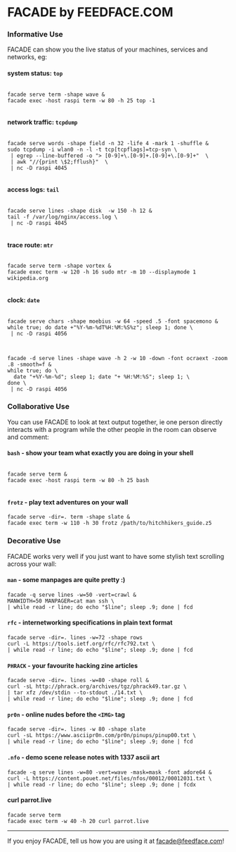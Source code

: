 # FACADE by FEEDFACE.COM
    

### Informative Use

FACADE can show you the live status of your machines, services and networks, eg:


#### system status: `top`
```

facade serve term -shape wave &
facade exec -host raspi term -w 80 -h 25 top -1


```


#### network traffic: `tcpdump`
```

facade serve words -shape field -n 32 -life 4 -mark 1 -shuffle &
sudo tcpdump -i wlan0 -n -l -t tcp[tcpflags]=tcp-syn \
 | egrep --line-buffered -o "> [0-9]+\.[0-9]+.[0-9]+\.[0-9]+"  \
 | awk "//{print \$2;fflush}"  \
 | nc -D raspi 4045                                  


```


#### access logs: `tail`
```

facade serve lines -shape disk  -w 150 -h 12 &
tail -f /var/log/nginx/access.log \
 | nc -D raspi 4045


```

#### trace route: `mtr`
```

facade serve term -shape vortex &
facade exec term -w 120 -h 16 sudo mtr -m 10 --displaymode 1 wikipedia.org


```


#### clock: `date`
```

facade serve chars -shape moebius -w 64 -speed .5 -font spacemono &
while true; do date +"%Y-%m-%dT%H:%M:%S%z"; sleep 1; done \
 | nc -D raspi 4056


```

```

facade -d serve lines -shape wave -h 2 -w 10 -down -font ocraext -zoom .8 -smooth=f &
while true; do \
  date "+%Y-%m-%d"; sleep 1; date "+ %H:%M:%S"; sleep 1; \
done \
 | nc -D raspi 4056

```


	


### Collaborative Use

You can use FACADE to look at text output together, ie one person directly interacts with a program while the other people in the room can observe and comment:


#### `bash` - show your team what exactly you are doing in your shell

```

facade serve term &
facade exec -host raspi term -w 80 -h 25 bash


```


#### `frotz` - play text adventures on your wall

```
facade serve -dir=. term -shape slate &
facade exec term -w 110 -h 30 frotz /path/to/hitchhikers_guide.z5
```




### Decorative Use

FACADE works very well if you just want to have some stylish text scrolling across your wall:


#### `man` - some manpages are quite pretty :)
```
facade -q serve lines -w=50 -vert=crawl &
MANWIDTH=50 MANPAGER=cat man ssh \
| while read -r line; do echo "$line"; sleep .9; done | fcd
```


#### `rfc` - internetworking specifications in plain text format
```
facade serve -dir=. lines -w=72 -shape rows
curl -L https://tools.ietf.org/rfc/rfc792.txt \
| while read -r line; do echo "$line"; sleep .9; done | fcd
```


#### `PHRACK` - your favourite hacking zine articles
```
facade serve -dir=. lines -w=80 -shape roll &
curl -sL http://phrack.org/archives/tgz/phrack49.tar.gz \
| tar xfz /dev/stdin --to-stdout ./14.txt \
| while read -r line; do echo "$line"; sleep .9; done | fcd
```


#### `pr0n` - online nudes before the `<IMG>` tag
```
facade serve -dir=. lines -w 80 -shape slate 
curl -sL https://www.asciipr0n.com/pr0n/pinups/pinup00.txt \
| while read -r line; do echo "$line"; sleep .9; done | fcd

```


#### `.nfo` - demo scene release notes with 1337 ascii art
```
facade -q serve lines -w=80 -vert=wave -mask=mask -font adore64 &
curl -L https://content.pouet.net/files/nfos/00012/00012031.txt \
| while read -r line; do echo "$line"; sleep .9; done | fcdx
```


#### curl parrot.live
```
facade serve term 
facade exec term -w 40 -h 20 curl parrot.live

```

----


If you enjoy FACADE, tell us how you are using it at <facade@feedface.com>!

